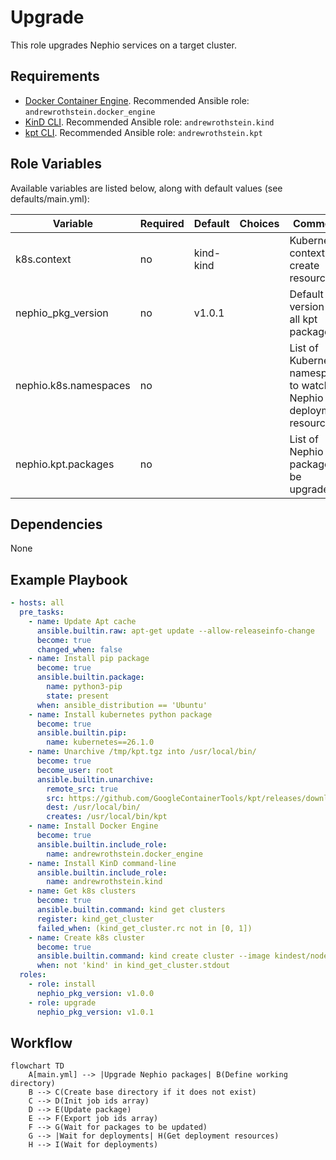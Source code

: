 # Upgrade

This role upgrades Nephio services on a target cluster.

## Requirements

* [Docker Container Engine](https://docs.docker.com/engine/install/). Recommended Ansible role: `andrewrothstein.docker_engine`
* [KinD CLI](https://kind.sigs.k8s.io/docs/user/quick-start/#installation). Recommended Ansible role: `andrewrothstein.kind`
* [kpt CLI](https://kpt.dev/installation/kpt-cli). Recommended Ansible role: `andrewrothstein.kpt`

## Role Variables

Available variables are listed below, along with default values (see defaults/main.yml):

| Variable                   | Required | Default       | Choices | Comments                                                               |
|----------------------------|----------|---------------|---------|------------------------------------------------------------------------|
| k8s.context                | no       | kind-kind     |         | Kubernetes context to create resources                                 |
| nephio_pkg_version         | no       | v1.0.1        |         | Default version for all kpt packages                                   |
| nephio.k8s.namespaces      | no       |               |         | List of Kubernetes namespaces to watch for Nephio deployment resources |
| nephio.kpt.packages        | no       |               |         | List of Nephio kpt packages to be upgraded                             |

## Dependencies

None

## Example Playbook

```yaml
- hosts: all
  pre_tasks:
    - name: Update Apt cache
      ansible.builtin.raw: apt-get update --allow-releaseinfo-change
      become: true
      changed_when: false
    - name: Install pip package
      become: true
      ansible.builtin.package:
        name: python3-pip
        state: present
      when: ansible_distribution == 'Ubuntu'
    - name: Install kubernetes python package
      become: true
      ansible.builtin.pip:
        name: kubernetes==26.1.0
    - name: Unarchive /tmp/kpt.tgz into /usr/local/bin/
      become: true
      become_user: root
      ansible.builtin.unarchive:
        remote_src: true
        src: https://github.com/GoogleContainerTools/kpt/releases/download/v1.0.0-beta.38/kpt_linux_amd64-1.0.0-beta.38.tar.gz
        dest: /usr/local/bin/
        creates: /usr/local/bin/kpt
    - name: Install Docker Engine
      become: true
      ansible.builtin.include_role:
        name: andrewrothstein.docker_engine
    - name: Install KinD command-line
      ansible.builtin.include_role:
        name: andrewrothstein.kind
    - name: Get k8s clusters
      become: true
      ansible.builtin.command: kind get clusters
      register: kind_get_cluster
      failed_when: (kind_get_cluster.rc not in [0, 1])
    - name: Create k8s cluster
      become: true
      ansible.builtin.command: kind create cluster --image kindest/node:v1.27.1
      when: not 'kind' in kind_get_cluster.stdout
  roles:
    - role: install
      nephio_pkg_version: v1.0.0
    - role: upgrade
      nephio_pkg_version: v1.0.1
```

## Workflow

```mermaid
flowchart TD
    A[main.yml] --> |Upgrade Nephio packages| B(Define working directory)
    B --> C(Create base directory if it does not exist)
    C --> D(Init job ids array)
    D --> E(Update package)
    E --> F(Export job ids array)
    F --> G(Wait for packages to be updated)
    G --> |Wait for deployments| H(Get deployment resources)
    H --> I(Wait for deployments)
```
